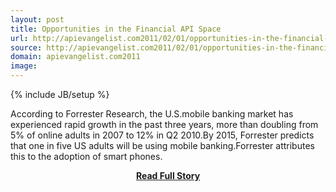 ```yaml
---
layout: post
title: Opportunities in the Financial API Space
url: http://apievangelist.com2011/02/01/opportunities-in-the-financial-api-space/
source: http://apievangelist.com2011/02/01/opportunities-in-the-financial-api-space/
domain: apievangelist.com2011
image: 
---
```

{% include JB/setup %}<p>According to Forrester Research, the U.S.mobile banking market has experienced rapid growth in the past three years, more than doubling from 5% of online adults in 2007 to 12% in Q2 2010.By 2015, Forrester predicts that one in five US adults will be using mobile banking.Forrester attributes this to the adoption of smart phones.</p>
<center><p><a href="http://apievangelist.com2011/02/01/opportunities-in-the-financial-api-space/" style='padding:25px; font-sze:18px; font-weight: bold;'>Read Full Story</a></p></center>
